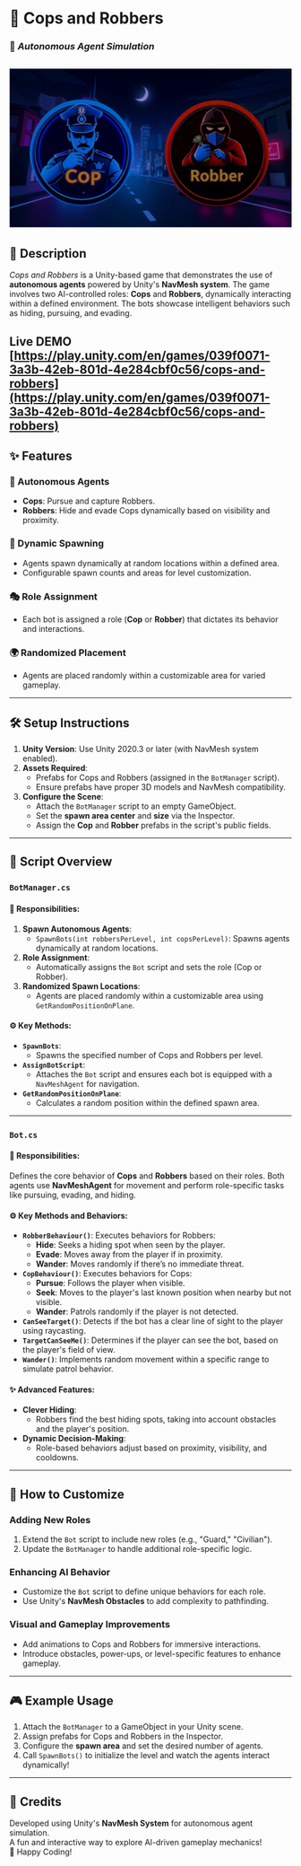 # 🚓 Cops and Robbers  
### 🤖 *Autonomous Agent Simulation*

 ![Cover](covercoprobbers.png)
---

## 📖 Description

*Cops and Robbers* is a Unity-based game that demonstrates the use of **autonomous agents** powered by Unity's **NavMesh system**. The game involves two AI-controlled roles: **Cops** and **Robbers**, dynamically interacting within a defined environment. The bots showcase intelligent behaviors such as hiding, pursuing, and evading.

Live DEMO [https://play.unity.com/en/games/039f0071-3a3b-42eb-801d-4e284cbf0c56/cops-and-robbers](https://play.unity.com/en/games/039f0071-3a3b-42eb-801d-4e284cbf0c56/cops-and-robbers)
---

## ✨ Features

### 🧠 Autonomous Agents
- **Cops**: Pursue and capture Robbers.
- **Robbers**: Hide and evade Cops dynamically based on visibility and proximity.

### 🎲 Dynamic Spawning
- Agents spawn dynamically at random locations within a defined area.
- Configurable spawn counts and areas for level customization.

### 🎭 Role Assignment
- Each bot is assigned a role (**Cop** or **Robber**) that dictates its behavior and interactions.

### 🌍 Randomized Placement
- Agents are placed randomly within a customizable area for varied gameplay.

---

## 🛠️ Setup Instructions

1. **Unity Version**: Use Unity 2020.3 or later (with NavMesh system enabled).
2. **Assets Required**:
   - Prefabs for Cops and Robbers (assigned in the `BotManager` script).
   - Ensure prefabs have proper 3D models and NavMesh compatibility.
3. **Configure the Scene**:
   - Attach the `BotManager` script to an empty GameObject.
   - Set the **spawn area center** and **size** via the Inspector.
   - Assign the **Cop** and **Robber** prefabs in the script's public fields.

---

## 📝 Script Overview

### `BotManager.cs`

#### 🎯 Responsibilities:
1. **Spawn Autonomous Agents**:
   - `SpawnBots(int robbersPerLevel, int copsPerLevel)`: Spawns agents dynamically at random locations.
2. **Role Assignment**:
   - Automatically assigns the `Bot` script and sets the role (Cop or Robber).
3. **Randomized Spawn Locations**:
   - Agents are placed randomly within a customizable area using `GetRandomPositionOnPlane`.

#### ⚙️ Key Methods:
- **`SpawnBots`**:
  - Spawns the specified number of Cops and Robbers per level.
- **`AssignBotScript`**:
  - Attaches the `Bot` script and ensures each bot is equipped with a `NavMeshAgent` for navigation.
- **`GetRandomPositionOnPlane`**:
  - Calculates a random position within the defined spawn area.

---

### `Bot.cs`

#### 🎯 Responsibilities:
Defines the core behavior of **Cops** and **Robbers** based on their roles. Both agents use **NavMeshAgent** for movement and perform role-specific tasks like pursuing, evading, and hiding.

#### ⚙️ Key Methods and Behaviors:
- **`RobberBehaviour()`**: Executes behaviors for Robbers:
  - **Hide**: Seeks a hiding spot when seen by the player.
  - **Evade**: Moves away from the player if in proximity.
  - **Wander**: Moves randomly if there’s no immediate threat.
- **`CopBehaviour()`**: Executes behaviors for Cops:
  - **Pursue**: Follows the player when visible.
  - **Seek**: Moves to the player's last known position when nearby but not visible.
  - **Wander**: Patrols randomly if the player is not detected.
- **`CanSeeTarget()`**: Detects if the bot has a clear line of sight to the player using raycasting.
- **`TargetCanSeeMe()`**: Determines if the player can see the bot, based on the player's field of view.
- **`Wander()`**: Implements random movement within a specific range to simulate patrol behavior.

#### ✨ Advanced Features:
- **Clever Hiding**:
  - Robbers find the best hiding spots, taking into account obstacles and the player's position.
- **Dynamic Decision-Making**:
  - Role-based behaviors adjust based on proximity, visibility, and cooldowns.

---

## 🔧 How to Customize

### Adding New Roles
1. Extend the `Bot` script to include new roles (e.g., "Guard," "Civilian").
2. Update the `BotManager` to handle additional role-specific logic.

### Enhancing AI Behavior
- Customize the `Bot` script to define unique behaviors for each role.
- Use Unity's **NavMesh Obstacles** to add complexity to pathfinding.

### Visual and Gameplay Improvements
- Add animations to Cops and Robbers for immersive interactions.
- Introduce obstacles, power-ups, or level-specific features to enhance gameplay.

---

## 🎮 Example Usage

1. Attach the `BotManager` to a GameObject in your Unity scene.
2. Assign prefabs for Cops and Robbers in the Inspector.
3. Configure the **spawn area** and set the desired number of agents.
4. Call `SpawnBots()` to initialize the level and watch the agents interact dynamically!

---

## 🙌 Credits

Developed using Unity's **NavMesh System** for autonomous agent simulation.  
A fun and interactive way to explore AI-driven gameplay mechanics!  
🎉 Happy Coding!
